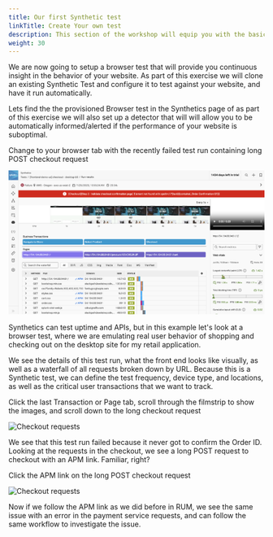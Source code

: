 ```yaml
---
title: Our first Synthetic test
linkTitle: Create Your own test
description: This section of the workshop will equip you with the basic understanding of the SyntheticsUI
weight: 30
---
```

We are now going to setup a browser test that will provide you continuous insight in the behavior of your website. As part of this exercise we will clone an existing Synthetic Test and configure it to test against your website, and have it run automatically.

Lets find the the provisioned Browser test in the Synthetics page of as part of this exercise we will also set up a detector that will will allow you to be automatically informed/alerted if the performance of your website is suboptimal.

Change to your browser tab with the recently failed test run containing long POST checkout request

![Synthetics test run details](../images/test-run.png?width=50vw)

Synthetics can test uptime and APIs, but in this example let's look at a browser test, where we are emulating real user behavior of shopping and checking out on the desktop site for my retail application.

We see the details of this test run, what the front end looks like visually, as well as a waterfall of all requests broken down by URL. Because this is a Synthetic test, we can define the test frequency, device type, and locations, as well as the critical user transactions that we want to track.

Click the last Transaction or Page tab, scroll through the filmstrip to show the images, and scroll down to the long checkout request

![Checkout requests](../../images/failed-run-example.png?width=50vw)

We see that this test run failed because it never got to confirm the Order ID. Looking at the requests in the checkout, we see a long POST request to checkout with an APM link. Familiar, right?

Click the APM link on the long POST checkout request

![Checkout requests](../../images/syn-apm.png?width=50vw)

Now if we follow the APM link as we did before in RUM, we see the same issue with an error in the payment service requests, and can follow the same workflow to investigate the issue.

